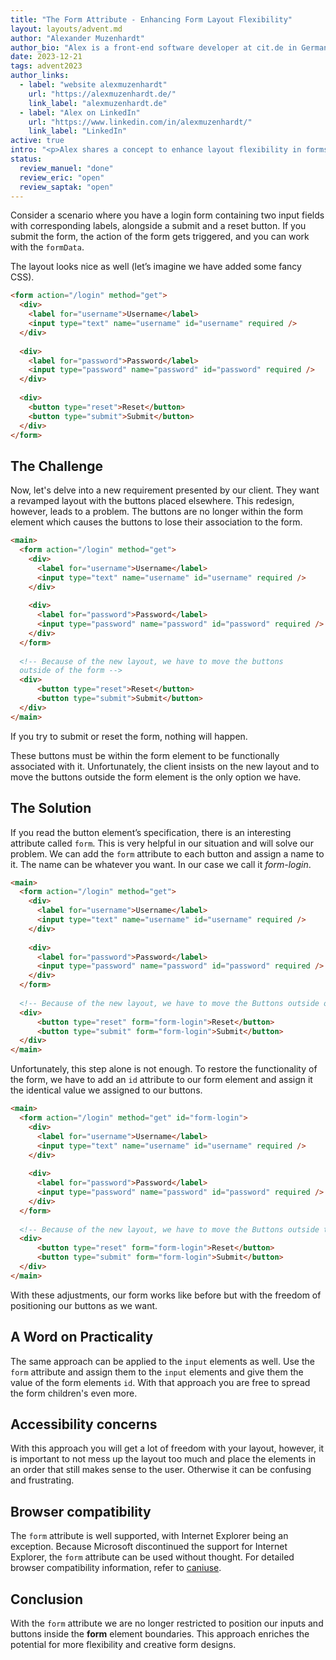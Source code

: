 ```yaml
---
title: "The Form Attribute - Enhancing Form Layout Flexibility"
layout: layouts/advent.md
author: "Alexander Muzenhardt"
author_bio: "Alex is a front-end software developer at cit.de in Germany."
date: 2023-12-21
tags: advent2023
author_links:
  - label: "website alexmuzenhardt"
    url: "https://alexmuzenhardt.de/"
    link_label: "alexmuzenhardt.de"
  - label: "Alex on LinkedIn"
    url: "https://www.linkedin.com/in/alexmuzenhardt/"
    link_label: "LinkedIn"
active: true
intro: "<p>Alex shares a concept to enhance layout flexibility in forms.</p>"
status:
  review_manuel: "done"
  review_eric: "open"
  review_saptak: "open"
---
```


Consider a scenario where you have a login form containing two input fields with corresponding labels, alongside a submit and a reset button. If you submit the form, the action of the form gets triggered, and you can work with the `formData`.

The layout looks nice as well (let’s imagine we have added some fancy CSS).

```html
<form action="/login" method="get">
  <div>
    <label for="username">Username</label>
    <input type="text" name="username" id="username" required />
  </div>
  
  <div>
    <label for="password">Password</label>
    <input type="password" name="password" id="password" required />
  </div>
  
  <div>
    <button type="reset">Reset</button>
    <button type="submit">Submit</button>
  </div>
</form>
```

## The Challenge
Now, let's delve into a new requirement presented by our client. They want a revamped layout with the buttons placed elsewhere. This redesign, however, leads to a problem.
The buttons are no longer within the form element which causes the buttons to lose their association to the form.

```html
<main>
  <form action="/login" method="get">
    <div>
      <label for="username">Username</label>
      <input type="text" name="username" id="username" required />
    </div>
    
    <div>
      <label for="password">Password</label>
      <input type="password" name="password" id="password" required />
    </div>
  </form>
  
  <!-- Because of the new layout, we have to move the buttons 
  outside of the form -->
  <div>
      <button type="reset">Reset</button>
      <button type="submit">Submit</button>
  </div>
</main>
```

If you try to submit or reset the form, nothing will happen.

These buttons must be within the form element to be functionally associated with it.
Unfortunately, the client insists on the new layout and to move the buttons outside the form element is the only option we have.

## The Solution
If you read the button element’s specification, there is an interesting attribute called `form`. This is very helpful in our situation and will solve our problem. We can add the `form` attribute to each button and assign a name to it. The name can be whatever you want. In our case we call it _form-login_.

<!-- Manuel: 
1. "element’s specification" <-- link please 
2. Just a general stylistic comment: The first two sentece are fillers, they don't add any value. They can be reduced to "The form attribute can help with that. We can add it..."
3. "We can add the" <- You mix forms of address. Please choose one form, adress the reader either with "you" or "we". -->

```html
<main>
  <form action="/login" method="get">
    <div>
      <label for="username">Username</label>
      <input type="text" name="username" id="username" required />
    </div>
    
    <div>
      <label for="password">Password</label>
      <input type="password" name="password" id="password" required />
    </div>
  </form>
  
  <!-- Because of the new layout, we have to move the Buttons outside of the form -->
  <div>
      <button type="reset" form="form-login">Reset</button>
      <button type="submit" form="form-login">Submit</button>
  </div>
</main>
```

Unfortunately, this step alone is not enough. To restore the functionality of the form, we have to add an `id` attribute to our form element and assign it the identical value we assigned to our buttons.

```html
<main>
  <form action="/login" method="get" id="form-login">
    <div>
      <label for="username">Username</label>
      <input type="text" name="username" id="username" required />
    </div>
    
    <div>
      <label for="password">Password</label>
      <input type="password" name="password" id="password" required />
    </div>
  </form>
  
  <!-- Because of the new layout, we have to move the Buttons outside the form -->
  <div>
      <button type="reset" form="form-login">Reset</button>
      <button type="submit" form="form-login">Submit</button>
  </div>
</main>
```

With these adjustments, our form works like before but with the freedom of positioning our buttons as we want.

<!-- Manuel: "Unfortunately, this step alone is not enough." <- that makes it sound like you have to do a lot of extra work, but it's just an id you have to add. 
Please combine the instructions for adding the attributes and the id one step and remove the second code sample. -->

## A Word on Practicality
The same approach can be applied to the `input` elements as well. Use the `form` attribute and assign them to the `input` elements and give them the value of the form elements `id`. With that approach you are free to spread the form children's even more.

<!-- Manuel: 
1. what about textarea, select, etc.? It probably works with all form elements, right? please rewrite it.
2. "With that approach you are free to spread the **form** children's even more" <- what does that mean?-->

## Accessibility concerns
With this approach you will get a lot of freedom with your layout, however, it is important to not mess up the layout too much and place the elements in an order that still makes sense to the user. Otherwise it can be confusing and frustrating.

<!-- Manuel: You're addressing a11y issues, but the potential negative impact on the user doesn't really come out. Can you elaborate a bit more on that? -->

## Browser compatibility
The `form` attribute is well supported, with Internet Explorer being an exception. Because Microsoft discontinued the support for Internet Explorer, the `form` attribute can be used without thought.
For detailed browser compatibility information, refer to [caniuse](https://caniuse.com/form-attribute).

<!-- Manuel: Please consider removing the sentence "Because Microsoft…". I have clients that still have to support IE < 10. -->

## Conclusion
With the `form` attribute we are no longer restricted to position our inputs and buttons inside the **form** element boundaries. This approach enriches the potential for more flexibility and creative form designs.
